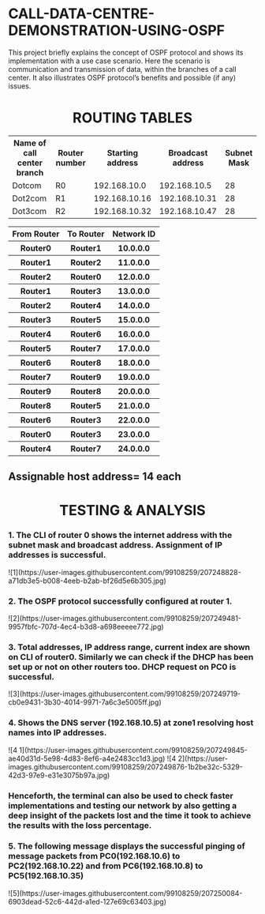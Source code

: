 # CALL-DATA-CENTRE-DEMONSTRATION-USING-OSPF
This project briefly explains the concept of OSPF protocol and shows its implementation with a use case scenario. Here the scenario is communication and transmission of data, within the branches of a call center. It also illustrates OSPF protocol’s benefits and possible (if any) issues.
<h1 align="center">ROUTING TABLES</h1>
<table align="center">
  <tr>
    <th>Name of call center branch</th>
    <th>Router number</th>
    <th>Starting address</th>
    <th>Broadcast address</th>
    <th>Subnet Mask
  </tr>
  <tr>
    <td>Dotcom</td>
    <td>R0</td>
    <td>192.168.10.0</td>
    <td>192.168.10.5</td>
    <td> 28 </td>
  </tr>
   <tr>
    <td>Dot2com</td>
    <td>R1</td>
    <td>192.168.10.16</td>
    <td>192.168.10.31</td>
    <td> 28 </td>
  </tr>
   <tr>
    <td>Dot3com</td>
    <td>R2</td>
    <td>192.168.10.32</td>
    <td>192.168.10.47</td>
    <td> 28 </td>
  </tr>
</table>
<table align="center">
<tr>
<th>From Router</th>
<th>To Router</th>
<th>Network ID</th>
</tr>
<tr>
<th>Router0</th>
<th>Router1</th>
<th>10.0.0.0</th>
</tr>
<tr>
<th>Router1</th>
<th>Router2</th>
<th>11.0.0.0</th>
</tr>
<tr>
<th>Router2</th>
<th>Router0</th>
<th>12.0.0.0</th>
</tr>
<tr>
<th>Router1</th>
<th>Router3</th>
<th>13.0.0.0</th>
</tr>
<tr>
<th>Router2</th>
<th>Router4</th>
<th>14.0.0.0</th>
</tr>
<tr>
<th>Router3</th>
<th>Router5</th>
<th>15.0.0.0</th>
</tr>
<tr>
<th>Router4</th>
<th>Router6</th>
<th>16.0.0.0</th>
</tr>
<tr>
<th>Router5</th>
<th>Router7</th>
<th>17.0.0.0</th>
</tr>
<tr>
<th>Router6</th>
<th>Router8</th>
<th>18.0.0.0</th>
</tr>
<tr>
<th>Router7</th>
<th>Router9</th>
<th>19.0.0.0</th>
</tr>
<tr>
<th>Router9</th>
<th>Router8</th>
<th>20.0.0.0</th>
</tr>
<tr>
<th>Router8</th>
<th>Router5</th>
<th>21.0.0.0</th>
</tr>
<tr>
<th>Router6</th>
<th>Router3</th>
<th>22.0.0.0</th>
</tr>
<tr>
<th>Router0</th>
<th>Router3</th>
<th>23.0.0.0</th>
</tr>
<tr>
<th>Router4</th>
<th>Router7</th>
<th>24.0.0.0</th>
</tr>
</table>

<h2>Assignable host address= 14 each</h2>


<h1 align="center"><strong>TESTING & ANALYSIS</strong></h1>
<h3><b>1.	The CLI of router 0 shows the internet address with the subnet mask and broadcast address. Assignment of IP addresses is successful.</b></h3>
![1](https://user-images.githubusercontent.com/99108259/207248828-a71db3e5-b008-4eeb-b2ab-bf26d5e6b305.jpg)
<h3><b>2. The OSPF protocol successfully configured at router 1.</b></h3>
![2](https://user-images.githubusercontent.com/99108259/207249481-9957fbfc-707d-4ec4-b3d8-a698eeeee772.jpg)
<h3><b>3.	Total addresses, IP address range, current index are shown on CLI of router0. Similarly we can check if the DHCP has been set up or not on other routers too. DHCP request on PC0 is successful.</b></h3>
![3](https://user-images.githubusercontent.com/99108259/207249719-cb0e9431-3b30-4014-9971-7a6c3e5005ff.jpg)
<h3><b>4.	Shows the DNS server (192.168.10.5) at zone1 resolving host names into IP addresses.</b></h3>
![4 1](https://user-images.githubusercontent.com/99108259/207249845-ae40d31d-5e98-4d83-8ef6-a4e2483cc1d3.jpg)
![4 2](https://user-images.githubusercontent.com/99108259/207249876-1b2be32c-5329-42d3-97e9-e31e3075b97a.jpg)
<h3><b>Henceforth, the terminal can also be used to check faster implementations and testing our network by also getting a deep insight of the packets lost and the time it took to achieve the results with the loss percentage.</b></h3>
<h3><b>5.	The following message displays the successful pinging of message packets from PC0(192.168.10.6) to PC2(192.168.10.22) and from PC6(192.168.10.8) to PC5(192.168.10.35)</b></h3>
![5](https://user-images.githubusercontent.com/99108259/207250084-6903dead-52c6-442d-a1ed-127e69c63403.jpg)
